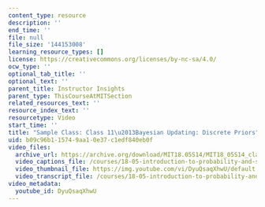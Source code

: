 ```yaml
---
content_type: resource
description: ''
end_time: ''
file: null
file_size: '144153008'
learning_resource_types: []
license: https://creativecommons.org/licenses/by-nc-sa/4.0/
ocw_type: ''
optional_tab_title: ''
optional_text: ''
parent_title: Instructor Insights
parent_type: ThisCourseAtMITSection
related_resources_text: ''
resource_index_text: ''
resourcetype: Video
start_time: ''
title: "Sample Class: Class 11\u2013Bayesian Updating: Discrete Priors"
uid: b09c96b1-1574-9aa1-0e37-c1edf840eb0f
video_files:
  archive_url: https://archive.org/download/MIT18.05S14/MIT18_05S14_class12_300k.mp4
  video_captions_file: /courses/18-05-introduction-to-probability-and-statistics-spring-2014/9026f48720ff50849bba3a3e7f961d8e_DyuQsaqXhwU.vtt
  video_thumbnail_file: https://img.youtube.com/vi/DyuQsaqXhwU/default.jpg
  video_transcript_file: /courses/18-05-introduction-to-probability-and-statistics-spring-2014/4f0443556eed1ef14440d5d1b4a1b220_DyuQsaqXhwU.pdf
video_metadata:
  youtube_id: DyuQsaqXhwU
---
```

